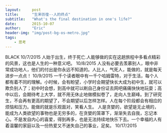 ```yaml
---
layout:     post
title:      "生来彷徨--人的终点"
subtitle:   "What's the final destination in one's life?"
date:       2015-10-07
author:     "Eric"
header-img: "img/post-bg-os-metro.jpg"
tags:
    - 思考
---
```

BLACK 10/7/2015
人始于出生，终于死亡.人能够做的实在这趟旅程中多看点精彩的风景，这也是人生的一种意义吧。 10/8/2015
人没有必要去羡慕别人，眼中非常成功地人，他们的付出是你永远不知道的。人比人，气死人，能做的，就是每天进步一点点！ 10/9/2015
一千个读者眼中有一千个哈姆雷特，对于生活，每个人都有着不同的理解。小时候，会有盼望，小学时会期望快长大成为初中生，就可以欺负别人了；初中时会想，到高中就可以刷自己身份证去网吧痛痛快快地玩耍；高中以后，会期待考上大学，就不用无休止地做模拟卷了，走向人生巅峰。到了研究生，不会再有更高的期望了，不会期望以后怎样怎样。人在每个阶段都会有相应的烦恼和压力。能做的就是乐观面对，笑看人生。
人是贪婪的，欲望是无止境的，能成为人类欲望的事物也是无穷多的，在贪婪的笼罩下，渐渐失去自我，忘记本心。不是发自内心的喜爱，得到再多，也是无法持续地快乐下去。一个幸福的人有着温馨的家庭以及一份热爱又不迷失自己的事业，足矣。 10/17/2015











